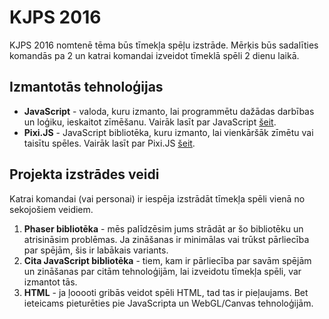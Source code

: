 # KJPS 2016

KJPS 2016 nomtenē tēma būs tīmekļa spēļu izstrāde. Mērķis būs sadalīties komandās pa 2 un katrai komandai izveidot tīmeklā spēli 2 dienu laikā.

## Izmantotās tehnoloģijas

* **JavaScript** - valoda, kuru izmanto, lai programmētu dažādas darbības un loģiku, ieskaitot zīmēšanu. Vairāk lasīt par JavaScript [šeit](http://www.w3schools.com/js/default.asp).
* **Pixi.JS** - JavaScript bibliotēka, kuru izmanto, lai vienkāršāk zīmētu vai taisītu spēles. Vairāk lasīt par Pixi.JS [šeit](http://www.pixijs.com/).

## Projekta izstrādes veidi

Katrai komandai (vai personai) ir iespēja izstrādāt tīmekļa spēli vienā no sekojošiem veidiem.

1. **Phaser bibliotēka** - mēs palīdzēsim jums strādāt ar šo bibliotēku un atrisināsim problēmas. Ja zināšanas ir minimālas vai trūkst pārliecība par spējām, šis ir labākais variants.
1. **Cita JavaScript bibliotēka** - tiem, kam ir pārliecība par savām spējām un zināšanas par citām tehnoloģijām, lai izveidotu tīmekļa spēli, var izmantot tās.
1. **HTML** - ja ļooooti gribās veidot spēli HTML, tad tas ir pieļaujams. Bet ieteicams pieturēties pie JavaScripta un WebGL/Canvas tehnoloģijām.
